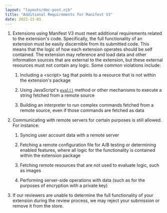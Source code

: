 ```yaml
---
layout: "layouts/doc-post.njk"
title: "Additional Requirements for Manifest V3"
date: 2022-11-01
---
```


1. Extensions using Manifest V3 must meet additional requirements related to the extension's code. Specifically, the full functionality of an extension must be easily discernible from its submitted code. This means that the logic of how each extension operates should be self contained. The extension may reference and load data and other information sources that are external to the extension, but these external resources must not contain any logic. Some common violations include:

    1. Including a &lt;script&gt; tag that points to a resource that is not within the extension's package

    1. Using JavaScript's [`eval()`][eval] method or other mechanisms to execute a string fetched from a remote source

    1. Building an interpreter to run complex commands fetched from a remote source, even if those commands are fetched as data

1. Communicating with remote servers for certain purposes is still allowed. For instance:

    1. Syncing user account data with a remote server

    1. Fetching a remote configuration file for A/B testing or determining enabled features, where all logic for the functionality is contained within the extension package

    1. Fetching remote resources that are not used to evaluate logic, such as images

    1. Performing server-side operations with data (such as for the purposes of encryption with a private key)

1. If our reviewers are unable to determine the full functionality of your extension during the review process, we may reject your submission or remove it from the store.

[eval]: https://developer.mozilla.org/docs/Web/JavaScript/Reference/Global_Objects/eval
